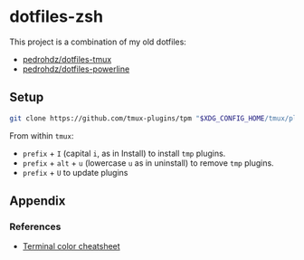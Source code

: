 # dotfiles-zsh

This project is a combination of my old dotfiles:

- [pedrohdz/dotfiles-tmux](https://github.com/pedrohdz/dotfiles-tmux)
- [pedrohdz/dotfiles-powerline](https://github.com/pedrohdz/dotfiles-powerline)


## Setup

```bash
git clone https://github.com/tmux-plugins/tpm "$XDG_CONFIG_HOME/tmux/plugins/tpm"
```

From within `tmux`:
- `prefix` + `I` (capital `i`, as in Install) to install `tmp` plugins.
- `prefix` + `alt` + `u` (lowercase `u` as in uninstall) to remove `tmp`
  plugins.
- `prefix` + `U` to update plugins


## Appendix

### References

- [Terminal color cheatsheet](https://jonasjacek.github.io/colors/)
